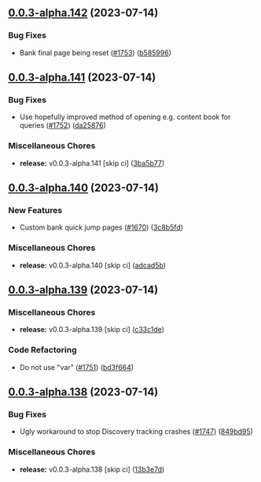 ## [0.0.3-alpha.142](https://github.com/Wynntils/Artemis/compare/v0.0.3-alpha.141...v0.0.3-alpha.142) (2023-07-14)


### Bug Fixes

* Bank final page being reset ([#1753](https://github.com/Wynntils/Artemis/issues/1753)) ([b585996](https://github.com/Wynntils/Artemis/commit/b5859961f0ccb54abdef7673eff71a4db317c0e3))

## [0.0.3-alpha.141](https://github.com/Wynntils/Artemis/compare/v0.0.3-alpha.140...v0.0.3-alpha.141) (2023-07-14)


### Bug Fixes

* Use hopefully improved method of opening e.g. content book for queries ([#1752](https://github.com/Wynntils/Artemis/issues/1752)) ([da25876](https://github.com/Wynntils/Artemis/commit/da258764f035dbf4984de677f43e8a507e149484))


### Miscellaneous Chores

* **release:** v0.0.3-alpha.141 [skip ci] ([3ba5b77](https://github.com/Wynntils/Artemis/commit/3ba5b77e6e1fee0198c1b0d296a1b62c4ca407e6))

## [0.0.3-alpha.140](https://github.com/Wynntils/Artemis/compare/v0.0.3-alpha.139...v0.0.3-alpha.140) (2023-07-14)


### New Features

* Custom bank quick jump pages ([#1670](https://github.com/Wynntils/Artemis/issues/1670)) ([3c8b5fd](https://github.com/Wynntils/Artemis/commit/3c8b5fd536ae1ad739be4130b6b6e42692783867))


### Miscellaneous Chores

* **release:** v0.0.3-alpha.140 [skip ci] ([adcad5b](https://github.com/Wynntils/Artemis/commit/adcad5b9f06b939918ef7298ff18356fd0a94e9a))

## [0.0.3-alpha.139](https://github.com/Wynntils/Artemis/compare/v0.0.3-alpha.138...v0.0.3-alpha.139) (2023-07-14)


### Miscellaneous Chores

* **release:** v0.0.3-alpha.139 [skip ci] ([c33c1de](https://github.com/Wynntils/Artemis/commit/c33c1de1450bb8fa7ec674343a0fddb432109a1f))


### Code Refactoring

* Do not use "var" ([#1751](https://github.com/Wynntils/Artemis/issues/1751)) ([bd3f664](https://github.com/Wynntils/Artemis/commit/bd3f6648c6428794ee4c91bac54d554eab16341c))

## [0.0.3-alpha.138](https://github.com/Wynntils/Artemis/compare/v0.0.3-alpha.137...v0.0.3-alpha.138) (2023-07-14)


### Bug Fixes

* Ugly workaround to stop Discovery tracking crashes ([#1747](https://github.com/Wynntils/Artemis/issues/1747)) ([849bd95](https://github.com/Wynntils/Artemis/commit/849bd95ba1e6b077cf56805c31fdb9eddf3baa2a))


### Miscellaneous Chores

* **release:** v0.0.3-alpha.138 [skip ci] ([13b3e7d](https://github.com/Wynntils/Artemis/commit/13b3e7d22e2009c065048f83680ef98053ffc346))

